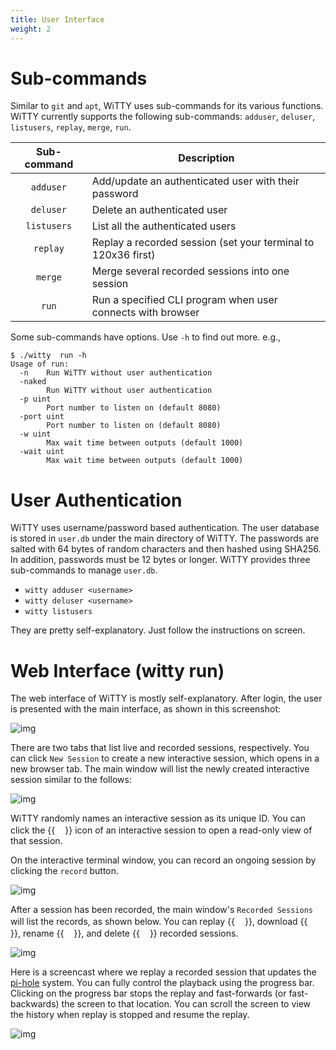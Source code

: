 ```yaml
---
title: User Interface
weight: 2
---
```

# Sub-commands

Similar to `git` and `apt`, WiTTY uses sub-commands for its various functions. WiTTY currently supports the following sub-commands: `adduser`, `deluser`, `listusers`, `replay`, `merge`, `run`. 

   | Sub-command | Description |
   | :---:       | ---- |
   | `adduser`   | Add/update an authenticated user with their password|
   | `deluser`   | Delete an authenticated user|
   | `listusers` | List all the authenticated users|
   | `replay`    | Replay a recorded session (set your terminal to 120x36 first)|
   | `merge`     | Merge several recorded sessions into one session|
   | `run`       | Run a specified CLI program when user connects with browser| 

Some sub-commands have options. Use `-h` to find out more. e.g.,

```
$ ./witty  run -h
Usage of run:
  -n    Run WiTTY without user authentication
  -naked
        Run WiTTY without user authentication
  -p uint
        Port number to listen on (default 8080)
  -port uint
        Port number to listen on (default 8080)
  -w uint
        Max wait time between outputs (default 1000)
  -wait uint
        Max wait time between outputs (default 1000)
```

# User Authentication

WiTTY uses username/password based authentication. The user database is stored in ```user.db``` under the main directory of WiTTY. The passwords are salted with 64 bytes of random characters and then hashed using SHA256. In addition, passwords must be 12 bytes or longer. WiTTY provides three sub-commands to manage ```user.db```. 

   - ```witty adduser <username>```
   - ```witty deluser <username>```
   - ```witty listusers```

They are pretty self-explanatory. Just follow the instructions on screen.  

# Web Interface (witty run)

The web interface of WiTTY is mostly self-explanatory. After login, the user is presented with the main interface, as shown in this screenshot: 

![img](/static/img/main.png)

There are two tabs that list live and recorded sessions, respectively. You can click ```New Session``` to create a new interactive session, which opens in a new browser tab. The main window will list the newly created interactive session similar to the follows:

![img](/static/img/main2.png)

WiTTY randomly names an interactive session as its unique ID. You can click the {{<img src="/static/img/view.svg" width="16px">}} icon of an interactive session to open a read-only view of that session. 
   
On the interactive terminal window, you can record an ongoing session by clicking the `record` button. 

![img](/static/img/interactive.png)

After a session has been recorded, the main window's `Recorded Sessions` will list the records, as shown below. You can replay {{<img src="/static/img/play.svg" width="16px">}}, download {{<img src="/static/img/download.svg" width="16px">}}, rename {{<img src="/static/img/edit.svg" width="16px">}}, and delete {{<img src="/static/img/delete.svg" width="16px">}} recorded sessions. 

![img](/static/img/main3.png)


Here is a screencast where we replay a recorded session that updates the [pi-hole](https://pi-hole.net/) system. You can fully control the playback using the progress bar. Clicking on the progress bar stops the replay and fast-forwards (or fast-backwards) the screen to that location. You can scroll the screen to view the history when replay is stopped and resume the replay.

![img](/static/img/replay.gif)


<!-- 
commands to create high quality gif from mkv/mp4 files
ffmpeg -i replay.mkv -vf palettegen palette.png
ffmpeg -i replay.mkv -i palette.png -lavfi paletteuse output.gif
gifsicle -O3 --resize-width 1024 .\output.gif -o replay.gif
-->
